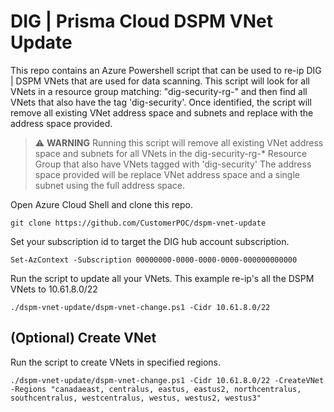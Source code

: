 # DIG | Prisma Cloud DSPM VNet Update

This repo contains an Azure Powershell script that can be used to re-ip DIG | DSPM VNets that are used for data scanning.  This script will look for all VNets in a resource group matching: "dig-security-rg-" and then find all VNets that also have the tag 'dig-security'. Once identified, the script will remove all existing VNet address space and subnets and replace with the address space provided.


> :warning: **WARNING**
>  Running this script will remove all existing VNet address space and subnets for all VNets in the dig-security-rg-* Resource Group that also have VNets tagged with 'dig-security'
>  The address space provided will be replace VNet address space and a single subnet using the full address space.

Open Azure Cloud Shell and clone this repo.

```shell
git clone https://github.com/CustomerPOC/dspm-vnet-update
```

Set your subscription id to target the DIG hub account subscription.

```shell
Set-AzContext -Subscription 00000000-0000-0000-0000-000000000000
```

Run the script to update all your VNets. This example re-ip's all the DSPM VNets to 10.61.8.0/22

```shell
./dspm-vnet-update/dspm-vnet-change.ps1 -Cidr 10.61.8.0/22
```

## (Optional) Create VNet

Run the script to create VNets in specified regions.

```shell
./dspm-vnet-update/dspm-vnet-change.ps1 -Cidr 10.61.8.0/22 -CreateVNet -Regions "canadaeast, centralus, eastus, eastus2, northcentralus, southcentralus, westcentralus, westus, westus2, westus3"
```
